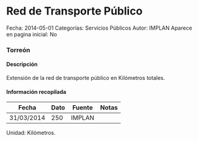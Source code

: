 Red de Transporte Público
=====

Fecha: 2014-05-01
Categorías: Servicios Públicos
Autor: IMPLAN
Aparece en pagina inicial: No

### Torreón

#### Descripción

Extensión de la red de transporte público en Kilómetros totales.

<!-- break -->

#### Información recopilada

<table class="table table-hover table-bordered matriz">
  <thead>
    <tr><th>Fecha</th><th>Dato</th><th>Fuente</th><th>Notas</th></tr>
  </thead>
  <tbody>
    <tr><td class="centrado">31/03/2014</td><td class="derecha">250</td><td>IMPLAN</td><td></td></tr>
  </tbody>
</table>

Unidad: Kilómetros.
